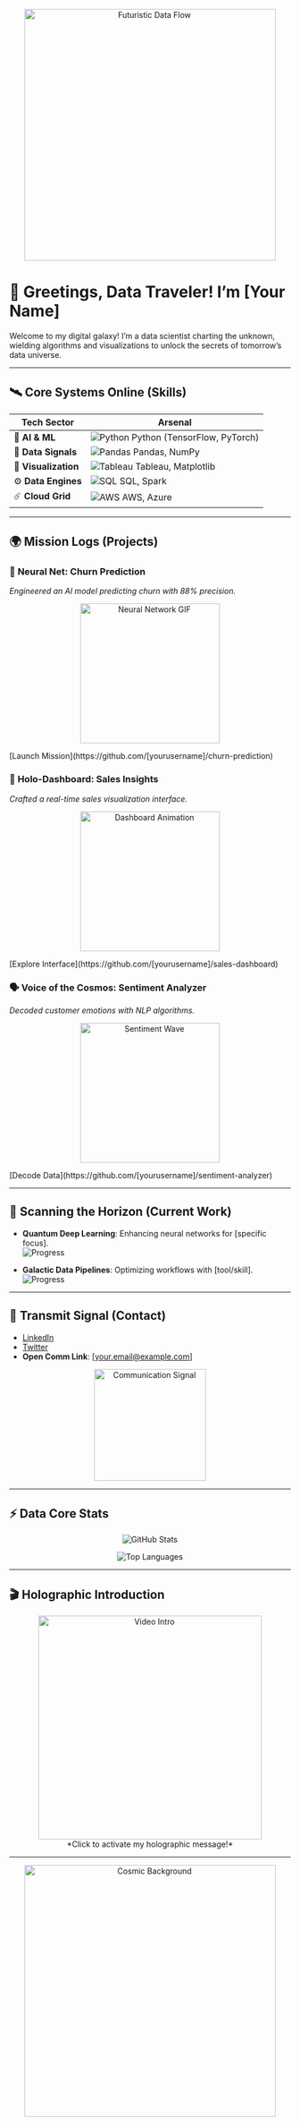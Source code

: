 <p align="center">
  <img src="https://media.giphy.com/media/l0Iyl55kTeh71nGW4/giphy.gif" alt="Futuristic Data Flow" width="450"/>
</p>

# 🌌 Greetings, Data Traveler! I’m [Your Name]

Welcome to my digital galaxy! I’m a data scientist charting the unknown, wielding algorithms and visualizations to unlock the secrets of tomorrow’s data universe.

---

## 🛰️ Core Systems Online (Skills)

| **Tech Sector**       | **Arsenal**                                                                                   |
|-----------------------|-----------------------------------------------------------------------------------------------|
| 🤖 **AI & ML**        | ![Python](https://img.icons8.com/color/48/000000/python.png) Python (TensorFlow, PyTorch)    |
| 📡 **Data Signals**   | ![Pandas](https://img.icons8.com/color/48/000000/pandas.png) Pandas, NumPy                   |
| 🌠 **Visualization**  | ![Tableau](https://img.icons8.com/color/48/000000/tableau-software.png) Tableau, Matplotlib  |
| ⚙️ **Data Engines**   | ![SQL](https://img.icons8.com/color/48/000000/sql.png) SQL, Spark                            |
| ☄️ **Cloud Grid**     | ![AWS](https://img.icons8.com/color/48/000000/amazon-web-services.png) AWS, Azure            |

---

## 🌍 Mission Logs (Projects)

### 🧠 **Neural Net: Churn Prediction**  
*Engineered an AI model predicting churn with 88% precision.*  
<p align="center">
  <img src="https://media.giphy.com/media/26ufnwz3wDUli7GU0/giphy.gif" alt="Neural Network GIF" width="250"/>
</p>  
[Launch Mission](https://github.com/[yourusername]/churn-prediction)

### 🌟 **Holo-Dashboard: Sales Insights**  
*Crafted a real-time sales visualization interface.*  
<p align="center">
  <img src="https://media.giphy.com/media/3o6Zt6ML6BklcajjsA/giphy.gif" alt="Dashboard Animation" width="250"/>
</p>  
[Explore Interface](https://github.com/[yourusername]/sales-dashboard)

### 🗣️ **Voice of the Cosmos: Sentiment Analyzer**  
*Decoded customer emotions with NLP algorithms.*  
<p align="center">
  <img src="https://media.giphy.com/media/26ufdipQqskIhMEog/giphy.gif" alt="Sentiment Wave" width="250"/>
</p>  
[Decode Data](https://github.com/[yourusername]/sentiment-analyzer)

---

## 🔭 Scanning the Horizon (Current Work)

- **Quantum Deep Learning**: Enhancing neural networks for [specific focus].  
  ![Progress](https://progress-bar.dev/75?title=System%20Upgrade)

- **Galactic Data Pipelines**: Optimizing workflows with [tool/skill].  
  ![Progress](https://progress-bar.dev/60?title=Pipeline%20Sync)

---

## 📡 Transmit Signal (Contact)

- [LinkedIn](https://linkedin.com/in/[yourlinkedin])  
- [Twitter](https://twitter.com/[yourtwitter])  
- **Open Comm Link**: [your.email@example.com]  
<p align="center">
  <img src="https://media.giphy.com/media/3o7TKUM3IgJBbBWEiI/giphy.gif" alt="Communication Signal" width="200"/>
</p>

---

## ⚡ Data Core Stats

<p align="center">
  <img src="https://github-readme-stats.vercel.app/api?username=[yourusername]&show_icons=true&theme=neon" alt="GitHub Stats" />
</p>

<p align="center">
  <img src="https://github-readme-stats.vercel.app/api/top-langs/?username=[yourusername]&layout=compact&theme=neon" alt="Top Languages" />
</p>

---

## 🎬 Holographic Introduction

<p align="center">
  <a href="https://www.youtube.com/watch?v=[yourvideoid]">
    <img src="https://img.youtube.com/vi/[yourvideoid]/hqdefault.jpg" alt="Video Intro" width="400"/>
  </a>
  <br>
  *Click to activate my holographic message!*
</p>

---

<p align="center">
  <img src="https://media.giphy.com/media/26ufnFJf7wsUgxJ7W/giphy.gif" alt="Cosmic Background" width="450"/>
</p>
